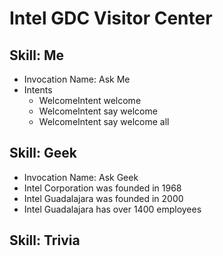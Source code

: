 # Intel GDC Visitor Center

## Skill: Me

- Invocation Name: Ask Me
- Intents
  - WelcomeIntent welcome
  - WelcomeIntent say welcome
  - WelcomeIntent say welcome all

## Skill: Geek

- Invocation Name: Ask Geek
- Intel Corporation was founded in 1968
- Intel Guadalajara was founded in 2000
- Intel Guadalajara has over 1400 employees

## Skill: Trivia

